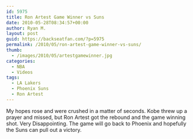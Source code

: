 ```yaml
---
id: 5975
title: Ron Artest Game Winner vs Suns
date: 2010-05-28T08:34:57+00:00
author: Ryan M.
layout: post
guid: https://backseatfan.com/?p=5975
permalink: /2010/05/ron-artest-game-winner-vs-suns/
thumb:
  - /images/2010/05/artestgamewinner.jpg
categories:
  - NBA
  - Videos
tags:
  - LA Lakers
  - Phoenix Suns
  - Ron Artest
---
```


<div class="entry">
  <p>
  </p>

  <p>
    My hopes rose and were crushed in a matter of seconds. Kobe threw up a prayer and missed, but Ron Artest got the rebound and the game winning shot. Very Disappointing. The game will go back to Phoenix and hopefully the Suns can pull out a victory.
  </p>
</div>
